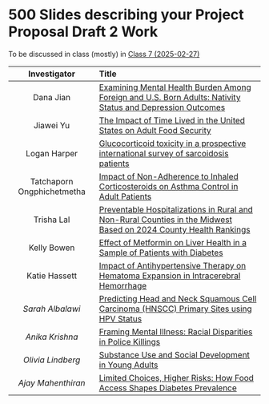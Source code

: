 # 500 Slides describing your Project Proposal Draft 2 Work

To be discussed in class (mostly) in [Class 7 (2025-02-27)](https://github.com/THOMASELOVE/500-classes-2025/tree/main/class07)


Investigator | Title
:------------: | :------------------------------------------------------
Dana Jian | [Examining Mental Health Burden Among Foreign and U.S. Born Adults: Nativity Status and Depression Outcomes](https://thomaselove.github.io/500-proj-draft2-slides/slides/dana_draft2.html)
Jiawei Yu | [The Impact of Time Lived in the United States on Adult Food Security](https://thomaselove.github.io/500-proj-draft2-slides/slides/jiawei_draft2.html)
Logan Harper | [Glucocorticoid toxicity in a prospective international survey of sarcoidosis patients](https://thomaselove.github.io/500-proj-draft2-slides/slides/logan_draft2.html)
Tatchaporn Ongphichetmetha | [Impact of Non-Adherence to Inhaled Corticosteroids on Asthma Control in Adult Patients](https://thomaselove.github.io/500-proj-draft2-slides/slides/tatchaporn_draft2.html)
Trisha Lal | [Preventable Hospitalizations in Rural and Non-Rural Counties in the Midwest Based on 2024 County Health Rankings](https://thomaselove.github.io/500-proj-draft2-slides/slides/trisha_draft2.html)
Kelly Bowen | [Effect of Metformin on Liver Health in a Sample of Patients with Diabetes](https://thomaselove.github.io/500-proj-draft2-slides/slides/kelly_draft2.html)
Katie Hassett | [Impact of Antihypertensive Therapy on Hematoma Expansion in Intracerebral Hemorrhage](https://thomaselove.github.io/500-proj-draft2-slides/slides/katie_draft2.html)
*Sarah Albalawi* | [Predicting Head and Neck Squamous Cell Carcinoma (HNSCC) Primary Sites using HPV Status](https://thomaselove.github.io/500-proj-draft2-slides/slides/sarah_draft2.html)
*Anika Krishna* | [Framing Mental Illness: Racial Disparities in Police Killings](https://thomaselove.github.io/500-proj-draft2-slides/slides/anika_draft2.html)
*Olivia Lindberg* | [Substance Use and Social Development in Young Adults](https://thomaselove.github.io/500-proj-draft2-slides/slides/olivia_draft2.html)
*Ajay Mahenthiran* | [Limited Choices, Higher Risks: How Food Access Shapes Diabetes Prevalence](https://thomaselove.github.io/500-proj-draft2-slides/slides/ajay_draft2.html)
